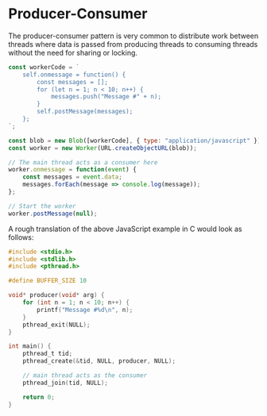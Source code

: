 # Producer-Consumer

The producer-consumer pattern is very common to distribute work between threads where data is passed from producing threads to consuming threads without the need for sharing or locking. 

```js
const workerCode = `
    self.onmessage = function() {
        const messages = [];
        for (let n = 1; n < 10; n++) {
            messages.push("Message #" + n);
        }
        self.postMessage(messages);
    };
`;

const blob = new Blob([workerCode], { type: "application/javascript" });
const worker = new Worker(URL.createObjectURL(blob));

// The main thread acts as a consumer here
worker.onmessage = function(event) {
    const messages = event.data;
    messages.forEach(message => console.log(message));
};

// Start the worker
worker.postMessage(null);

```

A rough translation of the above JavaScript example in C would look as follows:

```c
#include <stdio.h>
#include <stdlib.h>
#include <pthread.h>

#define BUFFER_SIZE 10

void* producer(void* arg) {
    for (int n = 1; n < 10; n++) {
        printf("Message #%d\n", n);
    }
    pthread_exit(NULL);
}

int main() {
    pthread_t tid;
    pthread_create(&tid, NULL, producer, NULL);

    // main thread acts as the consumer
    pthread_join(tid, NULL);

    return 0;
}
```
